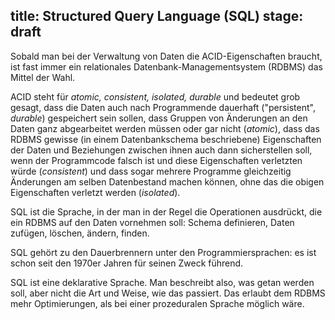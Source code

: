 title: Structured Query Language (SQL)
stage: draft
---
Sobald man bei der Verwaltung von Daten die ACID-Eigenschaften braucht,
ist fast immer ein relationales Datenbank-Managementsystem (RDBMS) das Mittel der Wahl.

ACID steht für _atomic, consistent, isolated, durable_ und bedeutet grob gesagt,
dass die Daten auch nach Programmende dauerhaft ("persistent", _durable_) gespeichert sein sollen,
dass Gruppen von Änderungen an den Daten ganz abgearbeitet werden müssen oder gar nicht (_atomic_),
dass das RDBMS gewisse (in einem Datenbankschema beschriebene) Eigenschaften der Daten und 
Beziehungen zwischen ihnen auch dann sicherstellen soll, 
wenn der Programmcode falsch ist und diese Eigenschaften verletzten würde (_consistent_) und
dass sogar mehrere Programme gleichzeitig Änderungen am selben Datenbestand machen können,
ohne das die obigen Eigenschaften verletzt werden (_isolated_).

SQL ist die Sprache, in der man in der Regel die Operationen ausdrückt, die ein RDBMS auf den
Daten vornehmen soll: Schema definieren, Daten zufügen, löschen, ändern, finden.

SQL gehört zu den Dauerbrennern unter den Programmiersprachen: 
es ist schon seit den 1970er Jahren für seinen Zweck führend.

SQL ist eine deklarative Sprache. Man beschreibt also, was getan werden soll, aber nicht
die Art und Weise, wie das passiert.
Das erlaubt dem RDBMS mehr Optimierungen, als bei einer prozeduralen Sprache möglich wäre.
